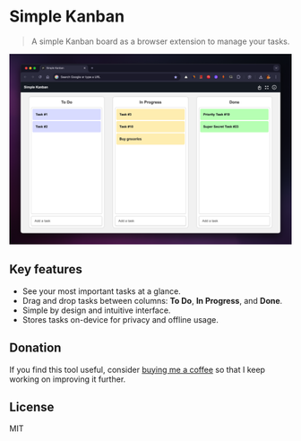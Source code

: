 Simple Kanban
===

> A simple Kanban board as a browser extension to manage your tasks.

![](/assets/simple-kanban-chrome-extension.png)

## Key features

- See your most important tasks at a glance.
- Drag and drop tasks between columns: **To Do**, **In Progress**, and **Done**.
- Simple by design and intuitive interface.
- Stores tasks on-device for privacy and offline usage.

## Donation

If you find this tool useful, consider [buying me a coffee](https://buymeacoffee.com/amitmerchant) so that I keep working on improving it further.

## License

MIT

